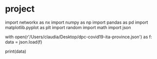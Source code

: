 # project
import networkx as nx
import numpy as np
import pandas as pd
import matplotlib.pyplot as plt
import random
import math
import json

with open(r'/Users/claudia/Desktop/dpc-covid19-ita-province.json') as f:
  data = json.load(f)

print(data)
